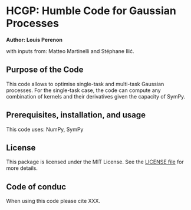 # HCGP: Humble Code for Gaussian Processes

**Author: Louis Perenon**

with inputs from: Matteo Martinelli and Stéphane Ilić.

## Purpose of the Code

This code allows to optimise single-task and multi-task Gaussian processes. For the single-task case, the code can compute any combination of kernels and their derivatives given the capacity of SymPy.

## Prerequisites, installation, and usage

This code uses: NumPy, SymPy

## License

This package is licensed under the MIT License. See the [LICENSE file](https://github.com/louisperenon/HCGP/blob/main/LICENSE) for more details.

## Code of conduc

When using this code please cite XXX.
